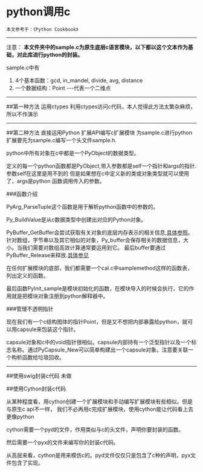 # python调用c

`本文参考于：《Python Cookbook》`

---
注意：
**本文件夹中的sample.c为原生底层c语言模块，以下都以这个文本作为基础，对此库进行python的封装。**


sample.c中有

1. 4个基本函数：gcd, in_mandel, divide, avg, distance
2. 一个数据结构：Point ---代表一个二维点

---
##第一种方法 运用ctypes
利用ctypes访问c代码，本人觉得此方法太繁杂麻烦，所以不作演示

----

##第二种方法 直接运用Python 扩展API编写c扩展模块
为sample.c进行python扩展要先为sample.c编写一个头文件sample.h.

python中所有对象在c中都是一个PyObject的数据类型。

定义的每一个python函数都是PyObject,带入参数都是self一个指针和args的指针.参数self在这里是用不到的
但是如果想在c中定义新的类或对象类型就可以使用了，args是python 函数调用传入的参数。

###函数介绍

PyArg_ParseTuple这个函数是用于解析python函数中的参数的。

Py_BuildValue是从c数据类型中创建出对应的Python对象。

PyBuffer_GetBuffer会尝试获取有关对象的底层内存表示的相关信息,[具体参照](https://docs.python.org/3/c-api/buffer.html?highlight=pybuffer#)。
针对数组，字节串以及其它相似的对象，Py_buffer会保存相关的数据信息，大小。当我们需要对数组高效计算通常要运用到它。
最后buffer要通过PyBuffer_Release来释放.[具体参见](https://docs.python.org/3/c-api/buffer.html)


在任何扩展模块的底部，我们都需要一个cal.c中samplemethod这样的函数表，列出定义的函数。

最后函数PyInit_sample是模块初始化的函数，在模块导入的时候会执行，它的作用就是把模块对象注册到python解释器中。

###管理不透明指针

现在我们有一个c结构图体的指针Point，但是又不想把内部暴露给python，就可以用capsule来包装这个指针。


capsule对象和c中的void指针很相似。capsule内部持有一个泛型指针以及一个标志名称。通过PyCapsule_New可以简单构建出一个capsule对象。注意要关联一个构析函数给垃圾回收。

----
##使用swig封装c代码
未做


##使用Cython封装c代码

从某种程度看，用cython创建一个扩展模块和手动编写扩展模块有些相似。但是与原生c api不一样，
我们不必再用c完成扩展模块，使用cython能让代码看上去更像python


cython需要一个pyd的文件，作用类似与c的头文件，声明你要封装的函数。

然后需要一个pyx的文件来编写你的封装c代码。

从高层来看，cython是用来模仿c的。pyd文件仅仅只是包含了c种的声明，pyx文件包含了实现。